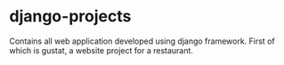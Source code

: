 # django-projects
Contains all web application developed using django framework. First of which is gustat, a website project for a restaurant.
